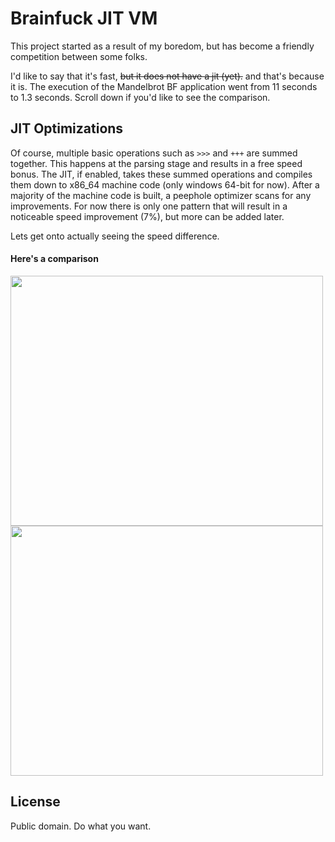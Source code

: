 # Brainfuck JIT VM
This project started as a result of my boredom, but has become a friendly competition between some folks.

I'd like to say that it's fast, ~~but it does not have a jit (yet).~~ and that's because it is. The execution of the Mandelbrot BF application went from 11 seconds to 1.3 seconds. Scroll down if you'd like to see the comparison.

## JIT Optimizations
Of course, multiple basic operations such as `>>>` and `+++` are summed together. This happens at the parsing stage and results in a free speed bonus. The JIT, if enabled, takes these summed operations and compiles them down to x86_64 machine code (only windows 64-bit for now). After a majority of the machine code is built, a peephole optimizer scans for any improvements. For now there is only one pattern that will result in a noticeable speed improvement (7%), but more can be added later.

Lets get onto actually seeing the speed difference.

#### Here's a comparison
<img src="http://i.michaelwflaherty.com/u/lVQyFzWbpY.gif" width="500" height="400"/>
<img src="http://i.michaelwflaherty.com/u/fsnLWmxiAg.gif" width="500" height="400"/>

## License
Public domain. Do what you want.

